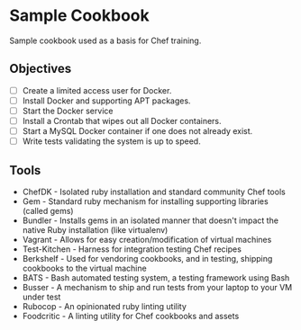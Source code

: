 Sample Cookbook
================
Sample cookbook used as a basis for Chef training.

Objectives
----------

* [ ] Create a limited access user for Docker.
* [ ] Install Docker and supporting APT packages.
* [ ] Start the Docker service
* [ ] Install a Crontab that wipes out all Docker containers.
* [ ] Start a MySQL Docker container if one does not already exist.
* [ ] Write tests validating the system is up to speed.

Tools
-----

* ChefDK - Isolated ruby installation and standard community Chef tools
* Gem - Standard ruby mechanism for installing supporting libraries (called gems)
* Bundler - Installs gems in an isolated manner that doesn't impact the native Ruby installation (like virtualenv)
* Vagrant - Allows for easy creation/modification of virtual machines
* Test-Kitchen - Harness for integration testing Chef recipes
* Berkshelf - Used for vendoring cookbooks, and in testing, shipping cookbooks to the virtual machine
* BATS - Bash automated testing system, a testing framework using Bash
* Busser - A mechanism to ship and run tests from your laptop to your VM under test
* Rubocop - An opinionated ruby linting utility
* Foodcritic - A linting utility for Chef cookbooks and assets

